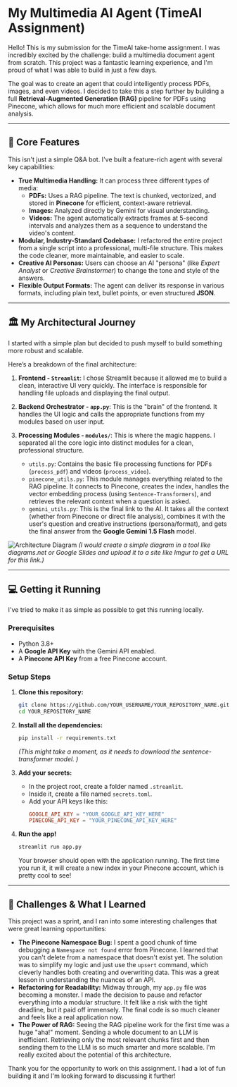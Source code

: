 # My Multimedia AI Agent (TimeAI Assignment)

Hello! This is my submission for the TimeAI take-home assignment. I was incredibly excited by the challenge: build a multimedia document agent from scratch. This project was a fantastic learning experience, and I'm proud of what I was able to build in just a few days.

The goal was to create an agent that could intelligently process PDFs, images, and even videos. I decided to take this a step further by building a full **Retrieval-Augmented Generation (RAG)** pipeline for PDFs using Pinecone, which allows for much more efficient and scalable document analysis.

---

## 🚀 Core Features

This isn't just a simple Q&A bot. I've built a feature-rich agent with several key capabilities:

*   **True Multimedia Handling:** It can process three different types of media:
    *   **PDFs:** Uses a RAG pipeline. The text is chunked, vectorized, and stored in **Pinecone** for efficient, context-aware retrieval.
    *   **Images:** Analyzed directly by Gemini for visual understanding.
    *   **Videos:** The agent automatically extracts frames at 5-second intervals and analyzes them as a sequence to understand the video's content.
*   **Modular, Industry-Standard Codebase:** I refactored the entire project from a single script into a professional, multi-file structure. This makes the code cleaner, more maintainable, and easier to scale.
*   **Creative AI Personas:** Users can choose an AI "persona" (like *Expert Analyst* or *Creative Brainstormer*) to change the tone and style of the answers.
*   **Flexible Output Formats:** The agent can deliver its response in various formats, including plain text, bullet points, or even structured **JSON**.

---

## 🏛️ My Architectural Journey

I started with a simple plan but decided to push myself to build something more robust and scalable.

Here’s a breakdown of the final architecture:

1.  **Frontend - `Streamlit`**: I chose Streamlit because it allowed me to build a clean, interactive UI very quickly. The interface is responsible for handling file uploads and displaying the final output.

2.  **Backend Orchestrator - `app.py`**: This is the "brain" of the frontend. It handles the UI logic and calls the appropriate functions from my modules based on user input.

3.  **Processing Modules - `modules/`**: This is where the magic happens. I separated all the core logic into distinct modules for a clean, professional structure.
    *   `utils.py`: Contains the basic file processing functions for PDFs (`process_pdf`) and videos (`process_video`).
    *   `pinecone_utils.py`: This module manages everything related to the RAG pipeline. It connects to Pinecone, creates the index, handles the vector embedding process (using `Sentence-Transformers`), and retrieves the relevant context when a question is asked.
    *   `gemini_utils.py`: This is the final link to the AI. It takes all the context (whether from Pinecone or direct file analysis), combines it with the user's question and creative instructions (persona/format), and gets the final answer from the **Google Gemini 1.5 Flash** model.

![Architecture Diagram](https://i.imgur.com/YOUR_ARCHITECTURE_DIAGRAM_URL.png )
*(I would create a simple diagram in a tool like diagrams.net or Google Slides and upload it to a site like Imgur to get a URL for this link.)*

---

## 💻 Getting it Running

I've tried to make it as simple as possible to get this running locally.

### **Prerequisites**
*   Python 3.8+
*   A **Google API Key** with the Gemini API enabled.
*   A **Pinecone API Key** from a free Pinecone account.

### **Setup Steps**

1.  **Clone this repository:**
    ```bash
    git clone https://github.com/YOUR_USERNAME/YOUR_REPOSITORY_NAME.git
    cd YOUR_REPOSITORY_NAME
    ```

2.  **Install all the dependencies:**
    ```bash
    pip install -r requirements.txt
    ```
    *(This might take a moment, as it needs to download the sentence-transformer model. )*

3.  **Add your secrets:**
    *   In the project root, create a folder named `.streamlit`.
    *   Inside it, create a file named `secrets.toml`.
    *   Add your API keys like this:
        ```toml
        GOOGLE_API_KEY = "YOUR_GOOGLE_API_KEY_HERE"
        PINECONE_API_KEY = "YOUR_PINECONE_API_KEY_HERE"
        ```

4.  **Run the app!**
    ```bash
    streamlit run app.py
    ```
    Your browser should open with the application running. The first time you run it, it will create a new index in your Pinecone account, which is pretty cool to see!

---

## 🤔 Challenges & What I Learned

This project was a sprint, and I ran into some interesting challenges that were great learning opportunities:

*   **The Pinecone Namespace Bug:** I spent a good chunk of time debugging a `Namespace not found` error from Pinecone. I learned that you can't delete from a namespace that doesn't exist yet. The solution was to simplify my logic and just use the `upsert` command, which cleverly handles both creating and overwriting data. This was a great lesson in understanding the nuances of an API.
*   **Refactoring for Readability:** Midway through, my `app.py` file was becoming a monster. I made the decision to pause and refactor everything into a modular structure. It felt like a risk with the tight deadline, but it paid off immensely. The final code is so much cleaner and feels like a real application now.
*   **The Power of RAG:** Seeing the RAG pipeline work for the first time was a huge "aha!" moment. Sending a whole document to an LLM is inefficient. Retrieving only the most relevant chunks first and then sending them to the LLM is so much smarter and more scalable. I'm really excited about the potential of this architecture.

Thank you for the opportunity to work on this assignment. I had a lot of fun building it and I'm looking forward to discussing it further!
